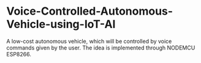 # Voice-Controlled-Autonomous-Vehicle-using-IoT-AI
A low-cost autonomous vehicle, which will be controlled by voice commands given by the user. The idea is implemented through NODEMCU ESP8266.
